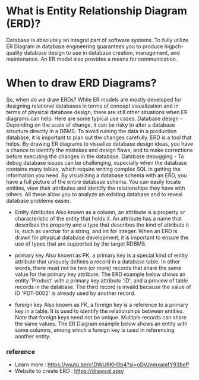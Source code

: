 # What is Entity Relationship Diagram (ERD)?

Database is absolutely an integral part of software systems. To fully utilize ER Diagram in database engineering guarantees you to produce higpch-quality database design to use in database creation, management, and maintenance. An ER model also provides a means for communication.

# When to draw ERD Diagrams?

So, when do we draw ERDs? While ER models are mostly developed for designing relational databases in terms of concept visualization and in terms of physical database design, there are still other situations when ER diagrams can help. Here are some typical use cases.
Database design - Depending on the scale of change, it can be risky to alter a database structure directly in a DBMS. To avoid ruining the data in a production database, it is important to plan out the changes carefully. ERD is a tool that helps. By drawing ER diagrams to visualize database design ideas, you have a chance to identify the mistakes and design flaws, and to make corrections before executing the changes in the database.
Database debugging - To debug database issues can be challenging, especially when the database contains many tables, which require writing complex SQL in getting the information you need. By visualizing a database schema with an ERD, you have a full picture of the entire database schema. You can easily locate entities, view their attributes and identify the relationships they have with others. All these allow you to analyze an existing database and to reveal database problems easier.

- Entity Attributes
  Also known as a column, an attribute is a property or characteristic of the entity that holds it.
  An attribute has a name that describes the property and a type that describes the kind of attribute it is, such as varchar for a string, and int for integer. When an ERD is drawn for physical database development, it is important to ensure the use of types that are supported by the target RDBMS.

- primary key
  Also known as PK, a primary key is a special kind of entity attribute that uniquely defines a record in a database table. In other words, there must not be two (or more) records that share the same value for the primary key attribute. The ERD example below shows an entity 'Product' with a primary key attribute 'ID', and a preview of table records in the database. The third record is invalid because the value of ID 'PDT-0002' is already used by another record.

- foreign key
  Also known as FK, a foreign key is a reference to a primary key in a table. It is used to identify the relationships between entities. Note that foreign keys need not be unique. Multiple records can share the same values. The ER Diagram example below shows an entity with some columns, among which a foreign key is used in referencing another entity.

### reference
- Learn more : https://youtu.be/o1DWU8KH0b4?si=oDVJnmxamfY93beP
- Website to create ERD : https://drawsql.app/

